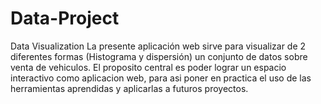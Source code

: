 # Data-Project
Data Visualization 
La presente aplicación web sirve para visualizar de 2 diferentes formas (Histograma y dispersión) un conjunto de datos sobre venta de vehiculos. El proposito central es poder lograr un espacio interactivo como aplicacion web, para asi poner en practica el uso de las herramientas aprendidas y aplicarlas a futuros proyectos.